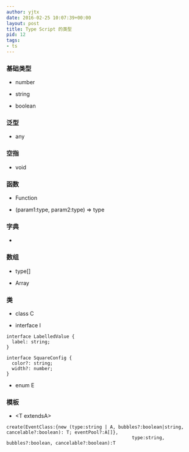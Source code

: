 ```yaml
---
author: yjtx
date: 2016-02-25 10:07:39+00:00
layout: post
title: Type Script 的类型
pid: 12
tags:
- ts
---
```


### 基础类型

* number

* string

* boolean



### 泛型

* any

### 空指

* void

### 函数

* Function

* (param1:type, param2:type) => type

### 字典

* [key:string]:string

### 数组

* type[]

* Array<type>

### 类

* class C

* interface I

```
interface LabelledValue {
  label: string;
}
```

```
interface SquareConfig {
  color?: string;
  width?: number;
}
```


* enum E


### 模板

* \<T extendsA\>

```
create(EventClass:{new (type:string | A, bubbles?:boolean|string, cancelable?:boolean): T; eventPool?:A[]},
                                              type:string, bubbles?:boolean, cancelable?:boolean):T
                                              
```




